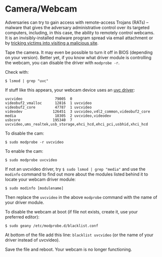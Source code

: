 # Camera/Webcam 

Adversaries can try to gain access with remote-access Trojans (RATs) – malware that gives the adversary administrative control over its targeted computers, including, in this case, the ability to remotely control webcams. It is an invisibly-installed malware program spread via email attachment or by [tricking victims into visiting a malicious site](attack-trees:docs/social-engineering/Phishing).

Tape the camera. It may even be possible to turn it off in BIOS (depending on your version). Better yet, if you know what driver module is controlling the webcam, you can disable the driver with `modprobe -r`.

Check with:
    
    $ lsmod | grep "uvc"

If stuff like this appears, your webcam device uses an [uvc driver](https://www.ideasonboard.org/uvc/):

    uvcvideo               79005  0 
    videobuf2_vmalloc      12816  1 uvcvideo
    videobuf2_core         47787  1 uvcvideo
    videodev              126451  3 uvcvideo,v4l2_common,videobuf2_core
    media                  18305  2 uvcvideo,videodev
    usbcore               195340  7 uvcvideo,ums_realtek,usb_storage,ehci_hcd,ehci_pci,usbhid,xhci_hcd

To disable the cam:

    $ sudo modprobe -r uvcvideo 

To enable the cam:

    $ sudo modprobe uvcvideo

If not an uvcvideo driver, try `$ sudo lsmod | grep "media"` and use the `modinfo` command to find out more about the modules listed behind it to locate your webcam driver module:

    $ sudo modinfo [modulename] 

Then replace the `uvcvideo` in the above `modprobe` command with the name of your driver module.

To disable the webcam at boot (if file not exists, create it, use your preferred editor):

    $ sudo geany /etc/modprobe.d/blacklist.conf

At bottom of the file add this line: `blacklist uvcvideo` (or the name of your driver instead of uvcvideo).

Save the file and reboot. Your webcam is no longer functioning.

